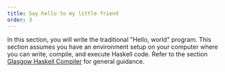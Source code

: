 ```yaml
---
title: Say hello to my little friend
order: 3
---
```


In this section, you will write the traditional "Hello, world" program. This
section assumes you have an environment setup on your computer where you can
write, compile, and execute Haskell code. Refer to the section [Glasgow Haskell
Compiler][ghc] for general guidance.

<!--========================================================================-->

[ghc]: ../hello_ghc
